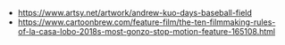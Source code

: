 - https://www.artsy.net/artwork/andrew-kuo-days-baseball-field
- https://www.cartoonbrew.com/feature-film/the-ten-filmmaking-rules-of-la-casa-lobo-2018s-most-gonzo-stop-motion-feature-165108.html 